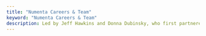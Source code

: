 ```yaml
---
title: "Numenta Careers & Team"
keyword: "Numenta Careers & Team"
description: Led by Jeff Hawkins and Donna Dubinsky, who first partnered in 1992, our small team is hard at work trying to solve the mystery of how the brain works. If you are a research scientist interested in working here, check out our Research Internships and Visiting Scholar Program. 
---
```

